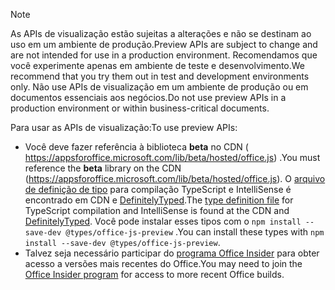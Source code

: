 > [!NOTE]
> <span data-ttu-id="7cf16-101">As APIs de visualização estão sujeitas a alterações e não se destinam ao uso em um ambiente de produção.</span><span class="sxs-lookup"><span data-stu-id="7cf16-101">Preview APIs are subject to change and are not intended for use in a production environment.</span></span> <span data-ttu-id="7cf16-102">Recomendamos que você experimente apenas em ambiente de teste e desenvolvimento.</span><span class="sxs-lookup"><span data-stu-id="7cf16-102">We recommend that you try them out in test and development environments only.</span></span> <span data-ttu-id="7cf16-103">Não use APIs de visualização em um ambiente de produção ou em documentos essenciais aos negócios.</span><span class="sxs-lookup"><span data-stu-id="7cf16-103">Do not use preview APIs in a production environment or within business-critical documents.</span></span>
>
> <span data-ttu-id="7cf16-104">Para usar as APIs de visualização:</span><span class="sxs-lookup"><span data-stu-id="7cf16-104">To use preview APIs:</span></span>
>
> - <span data-ttu-id="7cf16-105">Você deve fazer referência à biblioteca **beta** no CDN ( https://appsforoffice.microsoft.com/lib/beta/hosted/office.js) .</span><span class="sxs-lookup"><span data-stu-id="7cf16-105">You must reference the **beta** library on the CDN (https://appsforoffice.microsoft.com/lib/beta/hosted/office.js).</span></span> <span data-ttu-id="7cf16-106">O [arquivo de definição de tipo](https://appsforoffice.microsoft.com/lib/beta/hosted/office.d.ts) para compilação TypeScript e IntelliSense é encontrado em CDN e [DefinitelyTyped](https://raw.githubusercontent.com/DefinitelyTyped/DefinitelyTyped/master/types/office-js-preview/index.d.ts).</span><span class="sxs-lookup"><span data-stu-id="7cf16-106">The [type definition file](https://appsforoffice.microsoft.com/lib/beta/hosted/office.d.ts) for TypeScript compilation and IntelliSense is found at the CDN and [DefinitelyTyped](https://raw.githubusercontent.com/DefinitelyTyped/DefinitelyTyped/master/types/office-js-preview/index.d.ts).</span></span> <span data-ttu-id="7cf16-107">Você pode instalar esses tipos com o `npm install --save-dev @types/office-js-preview` .</span><span class="sxs-lookup"><span data-stu-id="7cf16-107">You can install these types with `npm install --save-dev @types/office-js-preview`.</span></span>
> - <span data-ttu-id="7cf16-108">Talvez seja necessário participar do [programa Office Insider](https://insider.office.com) para obter acesso a versões mais recentes do Office.</span><span class="sxs-lookup"><span data-stu-id="7cf16-108">You may need to join the [Office Insider program](https://insider.office.com) for access to more recent Office builds.</span></span>